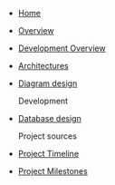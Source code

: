 - [Home](README.md)
- [Overview](overview.md)
- [Development Overview](development-verview.md)
- [Architectures](architecture)
- [Diagram design](diagram-atchitecture)

    Development

- [Database design](database.md)

    Project sources

- [Project Timeline](project-timeline.md)
- [Project Milestones](project-milestones.md)
